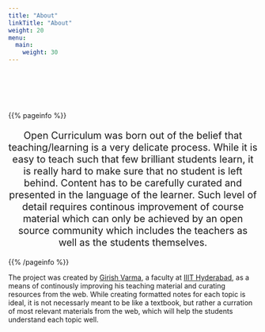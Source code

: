```yaml
---
title: "About"
linkTitle: "About"
weight: 20
menu:
  main:
    weight: 30
---
```


<br/>
<br/>
<br/>
<br/>

{{% pageinfo %}}

<p style="font-size:1.4em; text-align: center; line-">Open Curriculum was born out of the belief that teaching/learning is a very delicate process. While it is easy to teach such that few brilliant students learn, it is really hard to make sure that no student is left behind. Content has to be carefully curated and presented in the language of the learner. Such level of detail requires continous improvement of course material which can only be achieved by an open source community which includes the teachers as well as the students themselves.</p>

{{% /pageinfo %}}


The project was created by [Girish Varma](https://girishvarma.in), a faculty at [IIIT Hyderabad](https://iiit.ac.in/), as a means of continously improving his teaching material and curating resources from the web. While creating formatted notes for each topic is ideal, it is not necessarly meant to be like a textbook, but rather a curration of most relevant materials from the web, which will help the students understand each topic well. 


